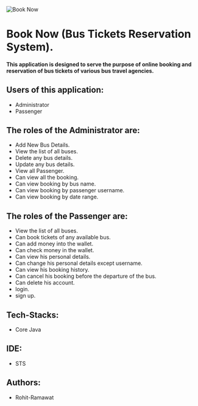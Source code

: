 ![Book Now](https://github.com/Rohit-Ramawat/like-underwear-1532/assets/119414002/29f7427c-c621-4e94-9571-1b2d86202222)
# Book Now (Bus Tickets Reservation System).

#### This application is designed to serve the purpose of online booking and reservation of bus tickets of various bus travel agencies.

## Users of this application: 
- Administrator 
- Passenger
## The roles of the Administrator are:
- Add New Bus Details.
- View the list of all buses.
- Delete any bus details.
- Update any bus details.
- View all Passenger.
- Can view all the booking.
- Can view booking by bus name.
- Can view booking by passenger username.
- Can view booking by date range.

## The roles of the Passenger are:
- View the list of all buses.
- Can book tickets of any available bus.
- Can add money into the wallet.
- Can check money in the wallet.
- Can view his personal details.
- Can change his personal details except username.
- Can view his booking history.
- Can cancel his booking before the departure of the bus.
- Can delete his account.
- login.
- sign up.

## Tech-Stacks:
- Core Java
## IDE:
- STS
## Authors:
- Rohit-Ramawat
